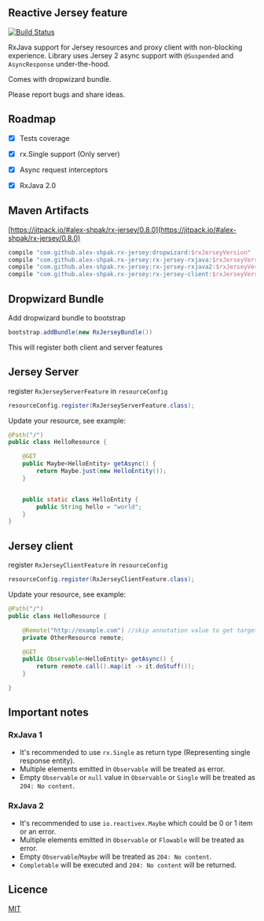 ## Reactive Jersey feature

[![Build Status](https://travis-ci.org/alex-shpak/rx-jersey.svg?branch=master)](https://travis-ci.org/alex-shpak/rx-jersey)

RxJava support for Jersey resources and proxy client with non-blocking experience.
Library uses Jersey 2 async support with `@Suspended` and `AsyncResponse` under-the-hood.

Comes with dropwizard bundle.

Please report bugs and share ideas.


## Roadmap
- [x] Tests coverage
- [x] rx.Single support (Only server)
- [x] Async request interceptors
- [x] RxJava 2.0



## Maven Artifacts
[https://jitpack.io/#alex-shpak/rx-jersey/0.8.0](https://jitpack.io/#alex-shpak/rx-jersey/0.8.0)

```gradle
compile "com.github.alex-shpak.rx-jersey:dropwizard:$rxJerseyVersion"
compile "com.github.alex-shpak.rx-jersey:rx-jersey-rxjava:$rxJerseyVersion"
compile "com.github.alex-shpak.rx-jersey:rx-jersey-rxjava2:$rxJerseyVersion"
compile "com.github.alex-shpak.rx-jersey:rx-jersey-client:$rxJerseyVersion"
```



## Dropwizard Bundle
Add dropwizard bundle to bootstrap
```java
bootstrap.addBundle(new RxJerseyBundle())
```

This will register both client and server features



## Jersey Server
register `RxJerseyServerFeature` in `resourceConfig`
```java
resourceConfig.register(RxJerseyServerFeature.class);
```

Update your resource, see example:
```java
@Path("/")
public class HelloResource {

    @GET
    public Maybe<HelloEntity> getAsync() {
        return Maybe.just(new HelloEntity());
    }


    public static class HelloEntity {
        public String hello = "world";
    }
}
```



## Jersey client
register `RxJerseyClientFeature` in `resourceConfig`
```java
resourceConfig.register(RxJerseyClientFeature.class);
```

Update your resource, see example:
```java
@Path("/")
public class HelloResource {

    @Remote("http://example.com") //skip annotation value to get target from current context
    private OtherResource remote;

    @GET
    public Observable<HelloEntity> getAsync() {
        return remote.call().map(it -> it.doStuff());
    }

}
```

## Important notes
### RxJava 1
 - It's recommended to use `rx.Single` as return type (Representing single response entity).
 - Multiple elements emitted in `Observable` will be treated as error.
 - Empty `Observable` or `null` value in `Observable` or `Single` will be treated as `204: No content`.

### RxJava 2
 - It's recommended to use `io.reactivex.Maybe` which could be 0 or 1 item or an error.
 - Multiple elements emitted in `Observable` or `Flowable` will be treated as error.
 - Empty `Observable`/`Maybe` will be treated as `204: No content`.
 - `Completable` will be executed and `204: No content` will be returned.
 

## Licence
[MIT](LICENCE.txt)